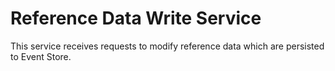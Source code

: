 # Reference Data Write Service

This service receives requests to modify reference data which are persisted to Event Store.
